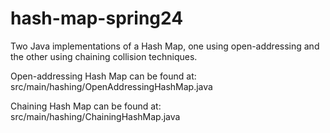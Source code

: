 # hash-map-spring24

Two Java implementations of a Hash Map, one using open-addressing and the other using chaining collision techniques.

Open-addressing Hash Map can be found at: src/main/hashing/OpenAddressingHashMap.java

Chaining Hash Map can be found at: src/main/hashing/ChainingHashMap.java


